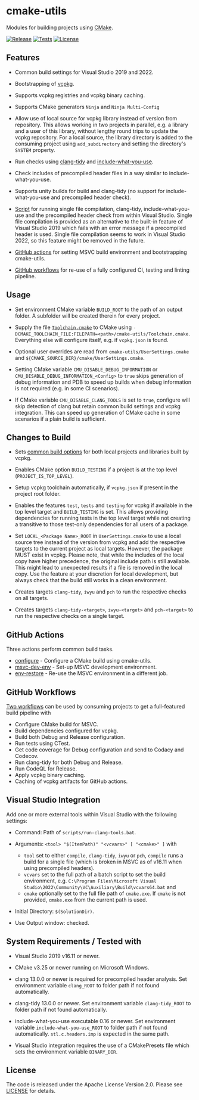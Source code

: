 # cmake-utils
Modules for building projects using [CMake](https://cmake.org/).

[![Release](https://img.shields.io/github/v/release/mbeckh/cmake-utils?display_name=tag&sort=semver&label=Release&style=flat-square)](https://github.com/mbeckh/cmake-utils/releases/)
[![Tests](https://img.shields.io/github/actions/workflow/status/mbeckh/cmake-utils/test.yml?branch=master&label=Tests&logo=GitHub&style=flat-square)](https://github.com/mbeckh/cmake-utils/actions)
[![License](https://img.shields.io/github/license/mbeckh/cmake-utils?label=License&style=flat-square)](https://github.com/mbeckh/cmake-utils/blob/master/LICENSE)

## Features
-   Common build settings for Visual Studio 2019 and 2022.

-   Bootstrapping of [vcpkg](https://github.com/microsoft/vcpkg).

-   Supports vcpkg registries and vcpkg binary caching.

-   Supports CMake generators `Ninja` and `Ninja Multi-Config` 

-   Allow use of local source for vcpkg library instead of version from repository. This allows working in two projects
    in parallel, e.g. a library and a user of this library, without lengthy round trips to update the vcpkg repository.
    For a local source, the library directory is added to the consuming project using `add_subdirectory` and setting
    the directory's `SYSTEM` property.

-   Run checks using [clang-tidy](https://clang.llvm.org/extra/clang-tidy/) and
    [include-what-you-use](https://include-what-you-use.org/).

-   Check includes of precompiled header files in a way similar to include-what-you-use.

-   Supports unity builds for build and clang-tidy (no support for include-what-you-use and precompiled header check).

-   [Script](#visual-studio-integration) for running single file compilation, clang-tidy, include-what-you-use and
    the precompiled header check from within Visual Studio. Single file compilation is provided as an alternative to
    the built-in feature of Visual Studio 2019 which fails with an error message if a precompiled header is used.
    Single file compilation seems to work in Visual Studio 2022, so this feature might be removed in the future.

-   [GitHub actions](#github-actions) for setting MSVC build environment and bootstrapping cmake-utils.

-   [GitHub workflows](#github-workflows) for re-use of a fully configured CI, testing and linting pipeline.

## Usage
-   Set environment CMake variable `BUILD_ROOT` to the path of an output folder. A subfolder will be created therein 
    for every project.

-   Supply the file [`Toolchain.cmake`](Toolchain.cmake) to CMake using `-DCMAKE_TOOLCHAIN_FILE:FILEPATH=<path>/cmake-utils/Toolchain.cmake`.
    Everything else will configure itself, e.g. if `vcpkg.json` is found.

-   Optional user overrides are read from `cmake-utils/UserSettings.cmake` and `${CMAKE_SOURCE_DIR}/cmake/UserSettings.cmake`.

-   Setting CMake variable `CMU_DISABLE_DEBUG_INFORMATION` or `CMU_DISABLE_DEBUG_INFORMATION_<Config>` to `true`
    skips generation of debug information and PDB to speed up builds when debug information is not required
    (e.g. in some CI scenarios).
    
-   If CMake variable `CMU_DISABLE_CLANG_TOOLS` is set to `true`, configure will skip detection of clang but retain
    common build settings and vcpkg integration. This can speed up generation of CMake cache in some scenarios if a
    plain build is sufficient.
    
## Changes to Build
-   Sets [common build options](options.md) for both local projects and libraries built by vcpkg.

-   Enables CMake option `BUILD_TESTING` if a project is at the top level (`PROJECT_IS_TOP_LEVEL`).

-   Setup vcpkg toolchain automatically, if `vcpkg.json` if present in the project root folder.

-   Enables the features `test`, `tests` and `testing` for vcpkg if available in the top level target and 
    `BUILD_TESTING` is set. This allows providing dependencies for running tests in the top level target while not
    creating a transitive to those test-only dependencies for all users of a package.

-   Set `LOCAL_<Package Name>_ROOT` in `UserSettings.cmake` to use a local source tree instead of the version from 
    vcpkg and add the respective targets to the current project as local targets. However, the package MUST exist in
    vcpkg. Please note, that while the includes of the local copy have higher precedence, the original include path is
    still available. This might lead to unexpected results if a file is removed in the local copy. Use the feature at 
    your discretion for local development, but always check that the build still works in a clean environment.

-   Creates targets `clang-tidy`, `iwyu` and `pch` to run the respective checks on all targets.

-   Creates targets `clang-tidy-<target>`, `iwyu-<target>` and `pch-<target>` to run the respective checks on a single
    target.

## GitHub Actions
Three actions perform common build tasks.
-   [configure](configure) - Configure a CMake build using cmake-utils.
-   [msvc-dev-env](msvc-dev-env) - Set-up MSVC development environment.
-   [env-restore](env-restore) - Re-use the MSVC environment in a different job.

## GitHub Workflows
[Two workflows](workflows.md) can be used by consuming projects to get a full-featured build pipeline with
-   Configure CMake build for MSVC.
-   Build dependencies configured for vcpkg.
-   Build both Debug and Release configuration.
-   Run tests using CTest.
-   Get code coverage for Debug configuration and send to Codacy and Codecov.
-   Run clang-tidy for both Debug and Release.
-   Run CodeQL for Release.
-   Apply vcpkg binary caching.
-   Caching of vcpkg artifacts for GitHub actions.

## Visual Studio Integration
Add one or more external tools within Visual Studio with the following settings:
-   Command: Path of `scripts/run-clang-tools.bat`.

-   Arguments: `<tool> "$(ItemPath)" "<vcvars>" [ "<cmake>" ]` with
    -   `tool` set to either `compile`, `clang-tidy`, `iwyu` or `pch`, `compile` runs a build for a single file (which is broken in MSVC as of v16.11 when using precompiled headers).
    -   `vcvars` set to the full path of a batch script to set the build environment, e.g. `C:\Program Files\Microsoft Visual Studio\2022\Community\VC\Auxiliary\Build\vcvars64.bat` and
    -   `cmake` optionally set to the full file path of `cmake.exe`. If `cmake` is not provided, `cmake.exe` from the current path is used.

-   Initial Directory: `$(SolutionDir)`.

-   Use Output window: checked.

## System Requirements / Tested with
-   Visual Studio 2019 v16.11 or newer.

-   CMake v3.25 or newer running on Microsoft Windows.

-   clang 13.0.0 or newer is required for precompiled header analysis. Set environment variable `clang_ROOT` to folder 
    path if not found automatically.

-   clang-tidy 13.0.0 or newer. Set environment variable `clang-tidy_ROOT` to folder path if not found
    automatically.

-   include-what-you-use executable 0.16 or newer. Set environment variable `include-what-you-use_ROOT` to folder path
    if not found automatically. `stl.c.headers.imp` is expected in the same path.

-   Visual Studio integration requires the use of a CMakePresets file which sets the environment variable `BINARY_DIR`.

## License
The code is released under the Apache License Version 2.0. Please see [LICENSE](LICENSE) for details.
